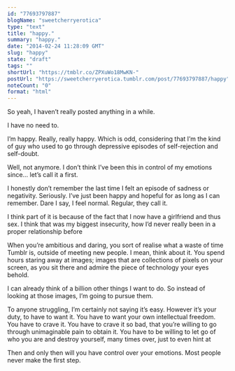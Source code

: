```yaml
---
id: "77693797887"
blogName: "sweetcherryerotica"
type: "text"
title: "happy."
summary: "happy."
date: "2014-02-24 11:28:09 GMT"
slug: "happy"
state: "draft"
tags: ""
shortUrl: "https://tmblr.co/ZPXuWo18MwKN-"
postUrl: "https://sweetcherryerotica.tumblr.com/post/77693797887/happy"
noteCount: "0"
format: "html"
---
```


So yeah, I haven’t really posted anything in a while.

I have no need to. 

I’m happy. Really, really happy. Which is odd, considering that I’m the kind of guy who used to go through depressive episodes of self-rejection and self-doubt. 

Well, not anymore. I don’t think I’ve been this in control of my emotions since… let’s call it a first. 

I honestly don’t remember the last time I felt an episode of sadness or negativity. Seriously. I’ve just been happy and hopeful for as long as I can remember. Dare I say, I feel normal. Regular, they call it. 

I think part of it is because of the fact that I now have a girlfriend and thus sex. I think that was my biggest insecurity, how I’d never really been in a proper relationship before 

When you’re ambitious and daring, you sort of realise what a waste of time Tumblr is, outside of meeting new people. I mean, think about it. You spend hours staring away at images; images that are collections of pixels on your screen, as you sit there and admire the piece of technology your eyes behold. 

I can already think of a billion other things I want to do. So instead of looking at those images, I’m going to pursue them. 

To anyone struggling, I’m certainly not saying it’s easy. However it’s your duty, to have to want it. You have to want your own intellectual freedom. You have to crave it. You have to crave it so bad, that you’re willing to go through unimaginable pain to obtain it. You have to be willing to let go of who you are and destroy yourself, many times over, just to even hint at 

Then and only then will you have control over your emotions. Most people never make the first step.